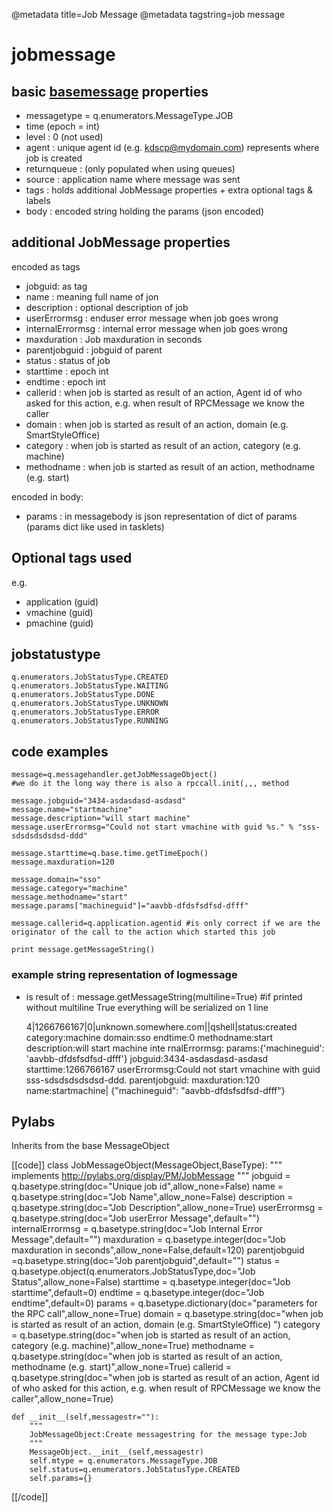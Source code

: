 @metadata title=Job Message
@metadata tagstring=job message

[basemsg]: #/Components/BaseMsg

# jobmessage

## basic [basemessage][basemsg] properties

* messagetype = q.enumerators.MessageType.JOB
* time (epoch = int)
* level : 0 (not used)
* agent : unique agent id (e.g. kdscp@mydomain.com) represents where job is created
* returnqueue : (only populated when using queues)
* source : application name where message was sent
* tags : holds additional JobMessage properties + extra optional tags & labels
* body : encoded string holding the params (json encoded)


## additional JobMessage properties

encoded as tags
* jobguid: as tag
* name : meaning full name of jon
* description : optional description of job
* userErrormsg : enduser error message when job goes wrong
* internalErrormsg : internal error message when job goes wrong
* maxduration :  Job maxduration in seconds
* parentjobguid : jobguid of parent
* status : status of job
* starttime : epoch int
* endtime : epoch int
* callerid : when job is started as result of an action, Agent id of who asked for this action, e.g. when result of RPCMessage we know the caller
* domain : when job is started as result of an action, domain (e.g. SmartStyleOffice)
* category : when job is started as result of an action, category (e.g. machine)
* methodname : when job is started as result of an action,  methodname (e.g. start)

encoded in body:
* params : in messagebody is json representation of dict of params (params dict like used in tasklets)


## Optional tags used

e.g.
* application (guid)
* vmachine (guid)
* pmachine (guid)


## jobstatustype

    q.enumerators.JobStatusType.CREATED     
    q.enumerators.JobStatusType.WAITING   
    q.enumerators.JobStatusType.DONE        
    q.enumerators.JobStatusType.UNKNOWN   
    q.enumerators.JobStatusType.ERROR      
    q.enumerators.JobStatusType.RUNNING     


## code examples


    message=q.messagehandler.getJobMessageObject()
    #we do it the long way there is also a rpccall.init(,,, method
    
    message.jobguid="3434-asdasdasd-asdasd"
    message.name="startmachine"
    message.description="will start machine"
    message.userErrormsg="Could not start vmachine with guid %s." % "sss-sdsdsdsdsdsd-ddd"
    
    message.starttime=q.base.time.getTimeEpoch()
    message.maxduration=120 
    
    message.domain="sso"
    message.category="machine"
    message.methodname="start"
    message.params["machineguid"]="aavbb-dfdsfsdfsd-dfff"
    
    message.callerid=q.application.agentid #is only correct if we are the originator of the call to the action which started this job
    
    print message.getMessageString()


### example string representation of logmessage

* is result of : message.getMessageString(multiline=True)  #if printed without multiline True everything will be serialized on 1 line

    4|1266766167|0|unknown.somewhere.com||qshell|status:created category:machine domain:sso endtime:0 methodname:start description:will start machine inte
    rnalErrormsg: params:{'machineguid': 'aavbb-dfdsfsdfsd-dfff'} jobguid:3434-asdasdasd-asdasd starttime:1266766167 userErrormsg:Could not start vmachine
     with guid sss-sdsdsdsdsdsd-ddd. parentjobguid: maxduration:120 name:startmachine|
    {"machineguid": "aavbb-dfdsfsdfsd-dfff"}


## Pylabs

Inherits from the base MessageObject

[[code]]
class JobMessageObject(MessageObject,BaseType):
    """
    implements http://pylabs.org/display/PM/JobMessage
    """
    jobguid = q.basetype.string(doc="Unique job id",allow_none=False)
    name = q.basetype.string(doc="Job Name",allow_none=False)
    description = q.basetype.string(doc="Job Description",allow_none=True)
    userErrormsg = q.basetype.string(doc="Job userError Message",default="")
    internalErrormsg = q.basetype.string(doc="Job Internal Error Message",default="")
    maxduration = q.basetype.integer(doc="Job maxduration in seconds",allow_none=False,default=120)
    parentjobguid =q.basetype.string(doc="Job parentjobguid",default="")
    status = q.basetype.object(q.enumerators.JobStatusType,doc="Job Status",allow_none=False)
    starttime = q.basetype.integer(doc="Job starttime",default=0)
    endtime = q.basetype.integer(doc="Job endtime",default=0)
    params = q.basetype.dictionary(doc="parameters for the RPC call",allow_none=True) 
    domain = q.basetype.string(doc="when job is started as result of an action, domain (e.g. SmartStyleOffice) ")
    category = q.basetype.string(doc="when job is started as result of an action, category (e.g. machine)",allow_none=True) 
    methodname = q.basetype.string(doc="when job is started as result of an action,  methodname (e.g. start)",allow_none=True) 
    callerid = q.basetype.string(doc="when job is started as result of an action, Agent id of who asked for this action, e.g. when result of RPCMessage we know the caller",allow_none=True)

    def __init__(self,messagestr=""):
        """
        JobMessageObject:Create messagestring for the message type:Job
        """        
        MessageObject.__init__(self,messagestr)
        self.mtype = q.enumerators.MessageType.JOB    
        self.status=q.enumerators.JobStatusType.CREATED
        self.params={}
[[/code]]
